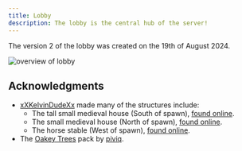 ```yaml
---
title: Lobby
description: The lobby is the central hub of the server!
---
```


The version 2 of the lobby was created on the 19th of August 2024.

![overview of lobby](/lobby_shots/2024-08-19_17.24.38.png)

## Acknowledgments

- [xXKeIvinDudeXx](https://www.planetminecraft.com/member/xxkeivindudexx/) made many of the structures include:
  - The tall small medieval house (South of spawn), [found online](https://www.planetminecraft.com/project/small-medieval-house-schematic-3576946/).
  - The small medieval house (North of spawn), [found online](https://www.planetminecraft.com/project/medium-medieval-house-whit-enterior-schematic/).
  - The horse stable (West of spawn), [found online](https://www.planetminecraft.com/project/medieval-horsestable-schematic/).
- The [Oakey Trees](https://www.planetminecraft.com/project/oakey-tree-set/) pack by [piviq](https://www.planetminecraft.com/member/piviq/).
